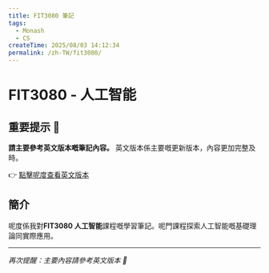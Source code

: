 ```yaml
---
title: FIT3080 筆記
tags:
  - Monash
  - CS
createTime: 2025/08/03 14:12:34
permalink: /zh-TW/fit3080/
---
```


# FIT3080 - 人工智能

## 重要提示 📢

**請主要參考英文版本嘅筆記內容。** 英文版本係主要嘅更新版本，內容更加完整及時。

👉 [點擊呢度查看英文版本](../../../notes/fit3080/)

## 簡介

呢度係我對**FIT3080 人工智能**課程嘅學習筆記。呢門課程探索人工智能嘅基礎理論同實際應用。

---

*再次提醒：主要內容請參考英文版本 🚀*
